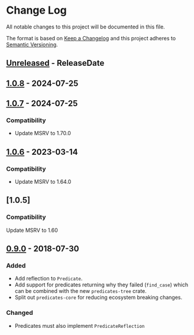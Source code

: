 # Change Log
All notable changes to this project will be documented in this file.

The format is based on [Keep a Changelog](http://keepachangelog.com/)
and this project adheres to [Semantic Versioning](http://semver.org/).

<!-- next-header -->
## [Unreleased] - ReleaseDate

## [1.0.8] - 2024-07-25

## [1.0.7] - 2024-07-25

### Compatibility

- Update MSRV to 1.70.0

## [1.0.6] - 2023-03-14

### Compatibility

- Update MSRV to 1.64.0

## [1.0.5]

### Compatibility

Update MSRV to 1.60

## [0.9.0] - 2018-07-30

### Added
- Add reflection to `Predicate`.
- Add support for predicates returning why they failed (`find_case`) which can
  be combined with the new `predicates-tree` crate.
- Split out `predicates-core` for reducing ecosystem breaking changes.

### Changed
- Predicates must also implement `PredicateReflection`

<!-- next-url -->
[Unreleased]: https://github.com/assert-rs/predicates-rs/compare/predicates-core-v1.0.8...HEAD
[1.0.8]: https://github.com/assert-rs/predicates-rs/compare/predicates-core-v1.0.7...predicates-core-v1.0.8
[1.0.7]: https://github.com/assert-rs/predicates-rs/compare/predicates-core-v1.0.6...predicates-core-v1.0.7
[1.0.6]: https://github.com/assert-rs/predicates-rs/compare/v0.9.0...predicates-core-v1.0.6
[0.9.0]: https://github.com/assert-rs/predicates-rs/compare/v0.5.2...v0.9.0
